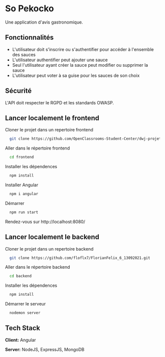 # So Pekocko

Une application d'avis gastronomique.
    
## Fonctionnalités

- L'utilisateur doit s'inscrire ou s'authentifier pour accéder à l'ensemble des sauces
- L'utilisateur authentifier peut ajouter une sauce
- Seul l'utilisateur ayant créer la sauce peut modifier ou supprimer la sauce
- L'utilisateur peut voter à sa guise pour les sauces de son choix

## Sécurité

L'API doit respecter le RGPD et les standards OWASP.

  
## Lancer localement le frontend

Cloner le projet dans un repertoire frontend

```bash
  git clone https://github.com/OpenClassrooms-Student-Center/dwj-projet6.git frontend
```

Aller dans le répertoire frontend

```bash
  cd frontend
```

Installer les dépendences

```bash
  npm install
```

Installer Angular

```bash
  npm i angular
```

Démarrer

```bash
  npm run start
```

Rendez-vous sur http://localhost:8080/
  
## Lancer localement le backend

Cloner le projet dans un repertoire backend

```bash
  git clone https://github.com/floflx7/FlorianFelix_6_13092021.git
```

Aller dans le répertoire backend

```bash
  cd backend
```

Installer les dépendences

```bash
  npm install
```

Démarrer le serveur

```bash
  nodemon server
```
## Tech Stack

**Client:** Angular

**Server:** NodeJS, ExpressJS, MongoDB
